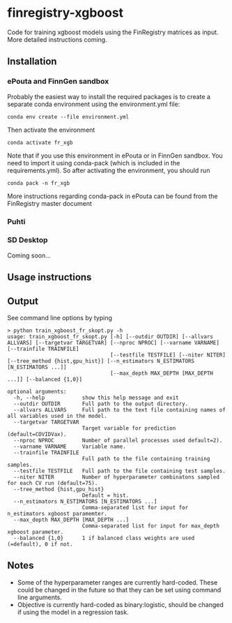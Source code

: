 # finregistry-xgboost

Code for training xgboost models using the FinRegistry matrices as input. More detailed instructions coming.

## Installation

### ePouta and FinnGen sandbox

Probably the easiest way to install the required packages is to create a separate conda environment using the environment.yml file:

``conda env create --file environment.yml``

Then activate the environment

``conda activate fr_xgb``

Note that if you use this environment in ePouta or in FinnGen sandbox. You need to import it using conda-pack (which is included in the requirements.yml). So after activating the environment, you should run

``conda pack -n fr_xgb``

More instructions regarding conda-pack in ePouta can be found from the FinRegistry master document

### Puhti



### SD Desktop

Coming soon...

## Usage instructions

## Output

See command line options by typing

```
> python train_xgboost_fr_skopt.py -h
usage: train_xgboost_fr_skopt.py [-h] [--outdir OUTDIR] [--allvars ALLVARS] [--targetvar TARGETVAR] [--nproc NPROC] [--varname VARNAME] [--trainfile TRAINFILE]
                                 [--testfile TESTFILE] [--niter NITER] [--tree_method {hist,gpu_hist}] [--n_estimators N_ESTIMATORS [N_ESTIMATORS ...]]
                                 [--max_depth MAX_DEPTH [MAX_DEPTH ...]] [--balanced {1,0}]

optional arguments:
  -h, --help            show this help message and exit
  --outdir OUTDIR       Full path to the output directory.
  --allvars ALLVARS     Full path to the text file containing names of all variables used in the model.
  --targetvar TARGETVAR
                        Target variable for prediction (default=COVIDVax).
  --nproc NPROC         Number of parallel processes used default=2).
  --varname VARNAME     Variable name.
  --trainfile TRAINFILE
                        Full path to the file containing training samples.
  --testfile TESTFILE   Full path to the file containing test samples.
  --niter NITER         Number of hyperparameter combinatons sampled for each CV run (default=75).
  --tree_method {hist,gpu_hist}
                        Default = hist.
  --n_estimators N_ESTIMATORS [N_ESTIMATORS ...]
                        Comma-separated list for input for n_estimators xgboost paramemter.
  --max_depth MAX_DEPTH [MAX_DEPTH ...]
                        Comma-separated list for input for max_depth xgboost parameter.
  --balanced {1,0}      1 if balanced class weights are used (=default), 0 if not.
```

## Notes

- Some of the hyperparameter ranges are currently hard-coded. These could be changed in the future so that they can be set using command line arguments.
- Objective is currently hard-coded as binary:logistic, should be changed if using the model in a regression task.

